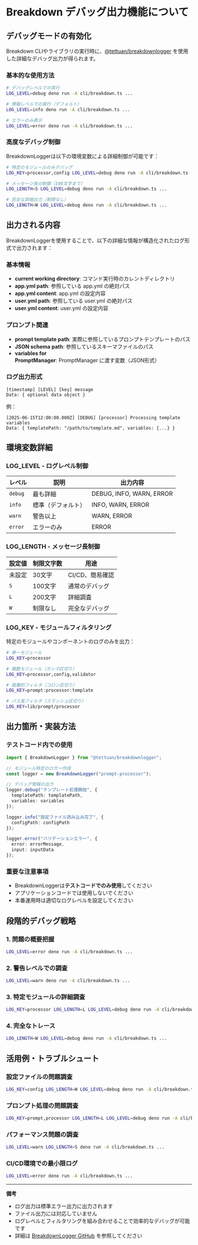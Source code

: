 # Breakdown デバッグ出力機能について

## デバッグモードの有効化

Breakdown CLIやライブラリの実行時に、[@tettuan/breakdownlogger](https://jsr.io/@tettuan/breakdownlogger) を使用した詳細なデバッグ出力が得られます。

### 基本的な使用方法

```sh
# デバッグレベルでの実行
LOG_LEVEL=debug deno run -A cli/breakdown.ts ...

# 情報レベルでの実行（デフォルト）
LOG_LEVEL=info deno run -A cli/breakdown.ts ...

# エラーのみ表示
LOG_LEVEL=error deno run -A cli/breakdown.ts ...
```

### 高度なデバッグ制御

BreakdownLoggerは以下の環境変数による詳細制御が可能です：

```sh
# 特定のモジュールのみデバッグ
LOG_KEY=processor,config LOG_LEVEL=debug deno run -A cli/breakdown.ts ...

# メッセージ長の制御（100文字まで）
LOG_LENGTH=S LOG_LEVEL=debug deno run -A cli/breakdown.ts ...

# 完全な詳細出力（制限なし）
LOG_LENGTH=W LOG_LEVEL=debug deno run -A cli/breakdown.ts ...
```

## 出力される内容

BreakdownLoggerを使用することで、以下の詳細な情報が構造化されたログ形式で出力されます：

### 基本情報
- **current working directory**: コマンド実行時のカレントディレクトリ
- **app.yml path**: 参照している app.yml の絶対パス
- **app.yml content**: app.yml の設定内容
- **user.yml path**: 参照している user.yml の絶対パス  
- **user.yml content**: user.yml の設定内容

### プロンプト関連
- **prompt template path**: 実際に参照しているプロンプトテンプレートのパス
- **JSON schema path**: 参照しているスキーマファイルのパス
- **variables for PromptManager**: PromptManager に渡す変数（JSON形式）

### ログ出力形式

```
[timestamp] [LEVEL] [key] message
Data: { optional data object }
```

例：
```
[2025-06-15T12:00:00.000Z] [DEBUG] [processor] Processing template variables
Data: { templatePath: "/path/to/template.md", variables: {...} }
```

## 環境変数詳細

### LOG_LEVEL - ログレベル制御

| レベル | 説明 | 出力内容 |
|--------|------|----------|
| `debug` | 最も詳細 | DEBUG, INFO, WARN, ERROR |
| `info` | 標準（デフォルト） | INFO, WARN, ERROR |
| `warn` | 警告以上 | WARN, ERROR |
| `error` | エラーのみ | ERROR |

### LOG_LENGTH - メッセージ長制御

| 設定値 | 制限文字数 | 用途 |
|--------|------------|------|
| 未設定 | 30文字 | CI/CD、簡易確認 |
| `S` | 100文字 | 通常のデバッグ |
| `L` | 200文字 | 詳細調査 |
| `W` | 制限なし | 完全なデバッグ |

### LOG_KEY - モジュールフィルタリング

特定のモジュールやコンポーネントのログのみを出力：

```sh
# 単一モジュール
LOG_KEY=processor

# 複数モジュール（カンマ区切り）
LOG_KEY=processor,config,validator

# 階層的フィルタ（コロン区切り）
LOG_KEY=prompt:processor:template

# パス風フィルタ（スラッシュ区切り）
LOG_KEY=lib/prompt/processor
```

## 出力箇所・実装方法

### テストコード内での使用

```typescript
import { BreakdownLogger } from "@tettuan/breakdownlogger";

// モジュール特定のロガー作成
const logger = new BreakdownLogger("prompt-processor");

// デバッグ情報の出力
logger.debug("テンプレート処理開始", { 
  templatePath: templatePath,
  variables: variables 
});

logger.info("設定ファイル読み込み完了", { 
  configPath: configPath 
});

logger.error("バリデーションエラー", { 
  error: errorMessage,
  input: inputData 
});
```

### 重要な注意事項

- BreakdownLoggerは**テストコードでのみ使用**してください
- アプリケーションコードでは使用しないでください
- 本番運用時は適切なログレベルを設定してください

## 段階的デバッグ戦略

### 1. 問題の概要把握
```sh
LOG_LEVEL=error deno run -A cli/breakdown.ts ...
```

### 2. 警告レベルでの調査
```sh
LOG_LEVEL=warn deno run -A cli/breakdown.ts ...
```

### 3. 特定モジュールの詳細調査
```sh
LOG_KEY=processor LOG_LENGTH=L LOG_LEVEL=debug deno run -A cli/breakdown.ts ...
```

### 4. 完全なトレース
```sh
LOG_LENGTH=W LOG_LEVEL=debug deno run -A cli/breakdown.ts ...
```

## 活用例・トラブルシュート

### 設定ファイルの問題調査
```sh
LOG_KEY=config LOG_LENGTH=W LOG_LEVEL=debug deno run -A cli/breakdown.ts ...
```

### プロンプト処理の問題調査
```sh
LOG_KEY=prompt,processor LOG_LENGTH=L LOG_LEVEL=debug deno run -A cli/breakdown.ts ...
```

### パフォーマンス問題の調査
```sh
LOG_LEVEL=warn LOG_LENGTH=S deno run -A cli/breakdown.ts ...
```

### CI/CD環境での最小限ログ
```sh
LOG_LEVEL=error deno run -A cli/breakdown.ts ...
```

---

**備考**
- ログ出力は標準エラー出力に出力されます
- ファイル出力には対応していません
- ログレベルとフィルタリングを組み合わせることで効率的なデバッグが可能です
- 詳細は [BreakdownLogger GitHub](https://github.com/tettuan/breakdownlogger) を参照してください 